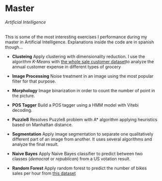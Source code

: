 # Master
###### Artificial Intelligence
This is some of the most interesting exercises I performance during my master in Artificial Intelligence. Explanations inside the code are in spanish though...

- **Clusteing**   Apply clustering with dimensionality reduction. I use the algorithm _K-Means_ with [the whole sale customer dataset](https://archive.ics.uci.edu/ml/datasets/Wholesale+customers)to analyze the annual customer expense in different types of grocery

- **Image Processing**   Noise treatment in an image using the most popular filter for that purpose.

- **Morphology**    Image binarization in order to count the number of point in the picture.

- **POS Tagger**    Build a POS tagger using a HMM model with Vitebi decoding.

- **Puzzle8**   Resolves Puzzle8 problem with A* algorithm applying heuristics based on Manhattan distance.

- **Segmentation**   Apply image segmentation to separate one qualitatively different part of an image from another. It uses several algorithms and analyze the final result.

- **Naive Bayes**   Apply Naive Bayes classifier to predict between two classes (_democrat_ or _republican_) from a US votation result.

- **Random Forest**   Apply random forest to predict the number of bikes sales per hour from [this dataset](https://archive.ics.uci.edu/ml/datasets/Bike+Sharing+Dataset)


